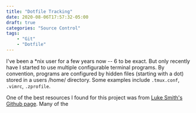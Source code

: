 ```yaml
---
title: "Dotfile Tracking"
date: 2020-08-06T17:57:32-05:00
draft: true
categories: "Source Control"
tags:
    - "Git"
    - "Dotfile"
---
```


I've been a *nix user for a few years now -- 6 to be exact. But only recently have I started to use multiple configurable terminal programs. By convention, programs are configured by hidden files (starting with a dot) stored in a users /home/ directory. Some examples include `.tmux.conf`, `.vimrc`, `.zprofile`.

One of the best resources I found for this project was from [Luke Smith's Github page](https://github.com/LukeSmithxyz/voidrice). Many of the

